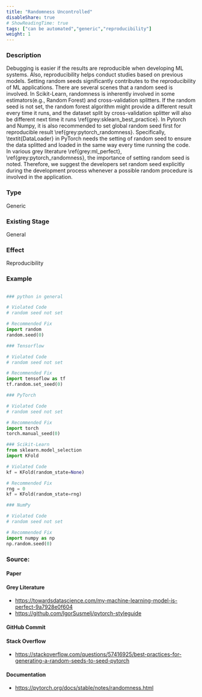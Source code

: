 ```yaml
---
title: "Randomness Uncontrolled"
disableShare: true
# ShowReadingTime: true
tags: ["can be automated","generic","reproducibility"]
weight: 1
---
```


### Description

Debugging is easier if the results are reproducible when developing ML systems. Also, reproducibility helps conduct studies based on previous models. Setting random seeds significantly contributes to the reproducibility of ML applications. There are several scenes that a random seed is involved. In Scikit-Learn, randomness is inherently involved in some estimators(e.g., Random Forest) and cross-validation splitters. If the random seed is not set, the random forest algorithm might provide a different result every time it runs, and the dataset split by cross-validation splitter will also be different next time it runs \ref{grey:sklearn_best_practice}. In Pytorch and Numpy, it is also recommended to set global random seed first for reproducible result \ref{grey:pytorch_randomness}. Specifically, \textit{DataLoader} in PyTorch needs the setting of random seed to ensure the data splitted and loaded in the same way every time running the code. In various grey literature \ref{grey:ml_perfect}, \ref{grey:pytorch_randomness}, the importance of setting random seed is noted. Therefore, we suggest the developers set random seed explicitly during the development process whenever a possible random procedure is involved in the application.


### Type

Generic

### Existing Stage

General

### Effect

Reproducibility

### Example

```python

### python in general

# Violated Code
# random seed not set

# Recommended Fix
import random
random.seed(0)

### Tensorflow

# Violated Code
# random seed not set

# Recommended Fix
import tensoflow as tf
tf.random.set_seed(0)

### PyTorch

# Violated Code
# random seed not set

# Recommended Fix
import torch
torch.manual_seed(0)

### Scikit-Learn
from sklearn.model_selection 
import KFold

# Violated Code
kf = KFold(random_state=None)

# Recommended Fix
rng = 0
kf = KFold(random_state=rng)

### NumPy

# Violated Code
# random seed not set

# Recommended Fix
import numpy as np
np.random.seed(0)

```

### Source:

#### Paper 

#### Grey Literature
- https://towardsdatascience.com/my-machine-learning-model-is-perfect-9a7928e0f604
- https://github.com/IgorSusmelj/pytorch-styleguide

#### GitHub Commit

#### Stack Overflow
- https://stackoverflow.com/questions/57416925/best-practices-for-generating-a-random-seeds-to-seed-pytorch

#### Documentation
- https://pytorch.org/docs/stable/notes/randomness.html

